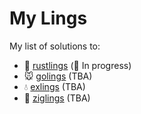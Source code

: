 # My Lings

My list of solutions to:

- 🦀 [rustlings](https://github.com/rust-lang/rustlings) (🚧 In progress)
- 🐭 [golings](https://github.com/mauricioabreu/golings) (TBA)
- 💧 [exlings](https://github.com/zoedsoupe/exlings) (TBA)
- 🦎 [ziglings](https://github.com/ratfactor/ziglings) (TBA)
